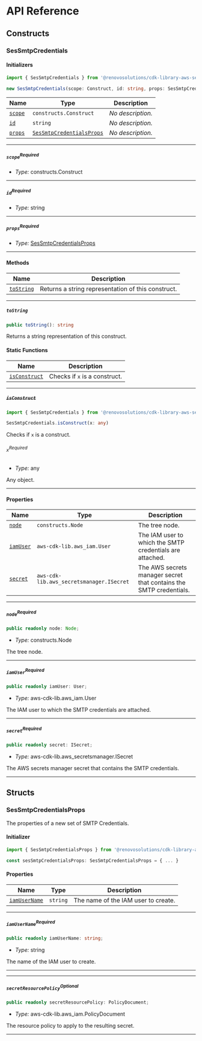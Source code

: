 # API Reference <a name="API Reference" id="api-reference"></a>

## Constructs <a name="Constructs" id="Constructs"></a>

### SesSmtpCredentials <a name="SesSmtpCredentials" id="@renovosolutions/cdk-library-aws-ses-smtp-credentials.SesSmtpCredentials"></a>

#### Initializers <a name="Initializers" id="@renovosolutions/cdk-library-aws-ses-smtp-credentials.SesSmtpCredentials.Initializer"></a>

```typescript
import { SesSmtpCredentials } from '@renovosolutions/cdk-library-aws-ses-smtp-credentials'

new SesSmtpCredentials(scope: Construct, id: string, props: SesSmtpCredentialsProps)
```

| **Name** | **Type** | **Description** |
| --- | --- | --- |
| <code><a href="#@renovosolutions/cdk-library-aws-ses-smtp-credentials.SesSmtpCredentials.Initializer.parameter.scope">scope</a></code> | <code>constructs.Construct</code> | *No description.* |
| <code><a href="#@renovosolutions/cdk-library-aws-ses-smtp-credentials.SesSmtpCredentials.Initializer.parameter.id">id</a></code> | <code>string</code> | *No description.* |
| <code><a href="#@renovosolutions/cdk-library-aws-ses-smtp-credentials.SesSmtpCredentials.Initializer.parameter.props">props</a></code> | <code><a href="#@renovosolutions/cdk-library-aws-ses-smtp-credentials.SesSmtpCredentialsProps">SesSmtpCredentialsProps</a></code> | *No description.* |

---

##### `scope`<sup>Required</sup> <a name="scope" id="@renovosolutions/cdk-library-aws-ses-smtp-credentials.SesSmtpCredentials.Initializer.parameter.scope"></a>

- *Type:* constructs.Construct

---

##### `id`<sup>Required</sup> <a name="id" id="@renovosolutions/cdk-library-aws-ses-smtp-credentials.SesSmtpCredentials.Initializer.parameter.id"></a>

- *Type:* string

---

##### `props`<sup>Required</sup> <a name="props" id="@renovosolutions/cdk-library-aws-ses-smtp-credentials.SesSmtpCredentials.Initializer.parameter.props"></a>

- *Type:* <a href="#@renovosolutions/cdk-library-aws-ses-smtp-credentials.SesSmtpCredentialsProps">SesSmtpCredentialsProps</a>

---

#### Methods <a name="Methods" id="Methods"></a>

| **Name** | **Description** |
| --- | --- |
| <code><a href="#@renovosolutions/cdk-library-aws-ses-smtp-credentials.SesSmtpCredentials.toString">toString</a></code> | Returns a string representation of this construct. |

---

##### `toString` <a name="toString" id="@renovosolutions/cdk-library-aws-ses-smtp-credentials.SesSmtpCredentials.toString"></a>

```typescript
public toString(): string
```

Returns a string representation of this construct.

#### Static Functions <a name="Static Functions" id="Static Functions"></a>

| **Name** | **Description** |
| --- | --- |
| <code><a href="#@renovosolutions/cdk-library-aws-ses-smtp-credentials.SesSmtpCredentials.isConstruct">isConstruct</a></code> | Checks if `x` is a construct. |

---

##### ~~`isConstruct`~~ <a name="isConstruct" id="@renovosolutions/cdk-library-aws-ses-smtp-credentials.SesSmtpCredentials.isConstruct"></a>

```typescript
import { SesSmtpCredentials } from '@renovosolutions/cdk-library-aws-ses-smtp-credentials'

SesSmtpCredentials.isConstruct(x: any)
```

Checks if `x` is a construct.

###### `x`<sup>Required</sup> <a name="x" id="@renovosolutions/cdk-library-aws-ses-smtp-credentials.SesSmtpCredentials.isConstruct.parameter.x"></a>

- *Type:* any

Any object.

---

#### Properties <a name="Properties" id="Properties"></a>

| **Name** | **Type** | **Description** |
| --- | --- | --- |
| <code><a href="#@renovosolutions/cdk-library-aws-ses-smtp-credentials.SesSmtpCredentials.property.node">node</a></code> | <code>constructs.Node</code> | The tree node. |
| <code><a href="#@renovosolutions/cdk-library-aws-ses-smtp-credentials.SesSmtpCredentials.property.iamUser">iamUser</a></code> | <code>aws-cdk-lib.aws_iam.User</code> | The IAM user to which the SMTP credentials are attached. |
| <code><a href="#@renovosolutions/cdk-library-aws-ses-smtp-credentials.SesSmtpCredentials.property.secret">secret</a></code> | <code>aws-cdk-lib.aws_secretsmanager.ISecret</code> | The AWS secrets manager secret that contains the SMTP credentials. |

---

##### `node`<sup>Required</sup> <a name="node" id="@renovosolutions/cdk-library-aws-ses-smtp-credentials.SesSmtpCredentials.property.node"></a>

```typescript
public readonly node: Node;
```

- *Type:* constructs.Node

The tree node.

---

##### `iamUser`<sup>Required</sup> <a name="iamUser" id="@renovosolutions/cdk-library-aws-ses-smtp-credentials.SesSmtpCredentials.property.iamUser"></a>

```typescript
public readonly iamUser: User;
```

- *Type:* aws-cdk-lib.aws_iam.User

The IAM user to which the SMTP credentials are attached.

---

##### `secret`<sup>Required</sup> <a name="secret" id="@renovosolutions/cdk-library-aws-ses-smtp-credentials.SesSmtpCredentials.property.secret"></a>

```typescript
public readonly secret: ISecret;
```

- *Type:* aws-cdk-lib.aws_secretsmanager.ISecret

The AWS secrets manager secret that contains the SMTP credentials.

---


## Structs <a name="Structs" id="Structs"></a>

### SesSmtpCredentialsProps <a name="SesSmtpCredentialsProps" id="@renovosolutions/cdk-library-aws-ses-smtp-credentials.SesSmtpCredentialsProps"></a>

The properties of a new set of SMTP Credentials.

#### Initializer <a name="Initializer" id="@renovosolutions/cdk-library-aws-ses-smtp-credentials.SesSmtpCredentialsProps.Initializer"></a>

```typescript
import { SesSmtpCredentialsProps } from '@renovosolutions/cdk-library-aws-ses-smtp-credentials'

const sesSmtpCredentialsProps: SesSmtpCredentialsProps = { ... }
```

#### Properties <a name="Properties" id="Properties"></a>

| **Name** | **Type** | **Description** |
| --- | --- | --- |
| <code><a href="#@renovosolutions/cdk-library-aws-ses-smtp-credentials.SesSmtpCredentialsProps.property.iamUserName">iamUserName</a></code> | <code>string</code> | The name of the IAM user to create. |

---

##### `iamUserName`<sup>Required</sup> <a name="iamUserName" id="@renovosolutions/cdk-library-aws-ses-smtp-credentials.SesSmtpCredentialsProps.property.iamUserName"></a>

```typescript
public readonly iamUserName: string;
```

- *Type:* string

The name of the IAM user to create.

---


---

##### `secretResourcePolicy`<sup>Optional</sup> <a name="secretResourcePolicy" id="@renovosolutions/cdk-library-aws-ses-smtp-credentials.SesSmtpCredentialsProps.property.secretResourcePolicy"></a>

```typescript
public readonly secretResourcePolicy: PolicyDocument;
```

- *Type:* aws-cdk-lib.aws_iam.PolicyDocument

The resource policy to apply to the resulting secret.

---



